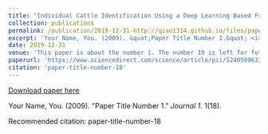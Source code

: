 ```yaml
---
title: "Individual Cattle Identification Using a Deep Learning Based Framework"
collection: publications
permalink: /publication/2019-12-31-http://qiao1314.github.io/files/paper18.pdf
excerpt: 'Your Name, You. (2009). &quot;Paper Title Number 1.&quot; <i>Journal 1</i>. 1(18).'
date: 2019-12-31
venue: 'This paper is about the number 1. The number 19 is left for future work.'
paperurl: 'https://www.sciencedirect.com/science/article/pii/S2405896319324772'
citation: 'paper-title-number-18'
---
```


<a href='https://www.sciencedirect.com/science/article/pii/S2405896319324772'>Download paper here</a>

Your Name, You. (2009). &quot;Paper Title Number 1.&quot; <i>Journal 1</i>. 1(18).

Recommended citation: paper-title-number-18